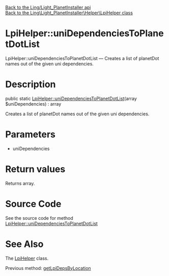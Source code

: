 [Back to the Ling/Light_PlanetInstaller api](https://github.com/lingtalfi/Light_PlanetInstaller/blob/master/doc/api/Ling/Light_PlanetInstaller.md)<br>
[Back to the Ling\Light_PlanetInstaller\Helper\LpiHelper class](https://github.com/lingtalfi/Light_PlanetInstaller/blob/master/doc/api/Ling/Light_PlanetInstaller/Helper/LpiHelper.md)


LpiHelper::uniDependenciesToPlanetDotList
================



LpiHelper::uniDependenciesToPlanetDotList — Creates a list of planetDot names out of the given uni dependencies.




Description
================


public static [LpiHelper::uniDependenciesToPlanetDotList](https://github.com/lingtalfi/Light_PlanetInstaller/blob/master/doc/api/Ling/Light_PlanetInstaller/Helper/LpiHelper/uniDependenciesToPlanetDotList.md)(array $uniDependencies) : array




Creates a list of planetDot names out of the given uni dependencies.




Parameters
================


- uniDependencies

    


Return values
================

Returns array.








Source Code
===========
See the source code for method [LpiHelper::uniDependenciesToPlanetDotList](https://github.com/lingtalfi/Light_PlanetInstaller/blob/master/Helper/LpiHelper.php#L212-L221)


See Also
================

The [LpiHelper](https://github.com/lingtalfi/Light_PlanetInstaller/blob/master/doc/api/Ling/Light_PlanetInstaller/Helper/LpiHelper.md) class.

Previous method: [getLpiDepsByLocation](https://github.com/lingtalfi/Light_PlanetInstaller/blob/master/doc/api/Ling/Light_PlanetInstaller/Helper/LpiHelper/getLpiDepsByLocation.md)<br>

